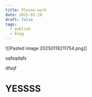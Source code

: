 ```yaml
---
title: Please work
date: 2025-01-18
draft: false
tags:
  - publish
  - blog
---
```


![[Pasted image 20250118211754.png]]

sqfsqdqfs


dfsqf

# YESSSS

